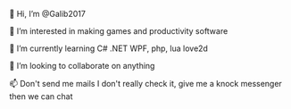 👋 Hi, I’m @Galib2017 
 
 👀 I’m interested in making games and productivity software
  
 🌱 I’m currently learning C# .NET WPF, php, lua love2d
 
 💞️ I’m looking to collaborate on anything 
 
 📫 Don't send me mails I don't really check it, give me a knock messenger then we can chat

<!---
Galib2017/Galib2017 is a ✨ special ✨ repository because its `README.md` (this file) appears on your GitHub profile.
You can click the Preview link to take a look at your changes.
--->
